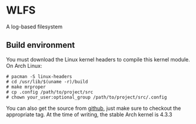 # WLFS
A log-based filesystem

## Build environment
You must download the Linux kernel headers to compile this kernel module.  On Arch Linux:
```
# pacman -S linux-headers
# cd /usr/lib/$(uname -r)/build
# make mrproper
# cp .config /path/to/project/src
# chown your_user:optional_group /path/to/project/src/.config
```
You can also get the source from [github](https://github.com/torvalds/linux), just make sure to checkout the appropriate tag.  At the time of writing, the stable Arch kernel is 4.3.3

